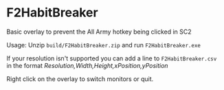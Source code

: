 # F2HabitBreaker
Basic overlay to prevent the All Army hotkey being clicked in SC2

Usage: Unzip `build/F2HabitBreaker.zip` and run `F2HabitBreaker.exe`

If your resolution isn't supported you can add a line to `F2HabitBreaker.csv` in the format *Resolution,Width,Height,xPosition,yPosition*

Right click on the overlay to switch monitors or quit. 
